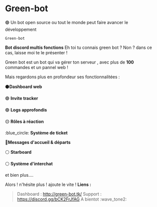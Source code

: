 # Green-bot
🟢 Un bot open source ou tout le monde peut faire avancer le développement

`Green-bot`

**Bot discord multis fonctions**
Eh toi tu connais green bot ? Non ? dans ce cas, laisse moi te le présenter !

Green bot est un bot qui va gérer ton serveur , avec plus de  **100**  commandes et un pannel web !

Mais regardons plus en profondeur ses fonctionnalitées :

:black_circle:**Dashboard web**

:purple_circle: **Invite tracker**

:green_circle: **Logs approfondis**

:yellow_circle: **Rôles à réaction**

:blue_circle: **Système de ticket**

:red_circle:**Messages d'accueil  & départs**

:white_circle: **Starboard**

:white_circle: **Système d'interchat**

et bien plus....

Alors ! n'hésite plus ! ajoute le vite !
**Liens :**
> Dashboard : http://green-bot.tk/
> Support : https://discord.gg/bCK2FrJfAG
A bientot :wave_tone2:
